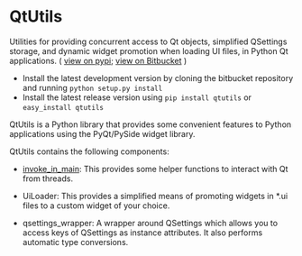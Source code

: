 # QtUtils

Utilities for providing concurrent access to Qt objects, simplified QSettings storage, and dynamic widget promotion when loading UI files, in Python Qt applications.
( 
[view on pypi](https://pypi.python.org/pypi/qtutils/);
[view on Bitbucket](https://bitbucket.org/philipstarkey/qtutils)
)

   * Install the latest development version by cloning the bitbucket repository and running `python setup.py install` 
   * Install the latest release version using `pip install qtutils` or `easy_install qtutils`
   
   

QtUtils is a Python library that provides some convenient features to Python applications using the PyQt/PySide widget library.

QtUtils contains the following components:

* [invoke_in_main](https://bitbucket.org/philipstarkey/qtutils/wiki/invoke_in_main): This provides some helper functions to interact with Qt from threads. 

* UiLoader: This provides a simplified means of promoting widgets in *.ui files to a custom widget of your choice.

* qsettings_wrapper: A wrapper around QSettings which allows you to access keys of QSettings as instance attributes. It also performs automatic type conversions.